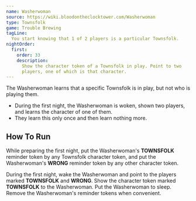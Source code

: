 ```yaml
---
name: Washerwoman
source: https://wiki.bloodontheclocktower.com/Washerwoman
type: Townsfolk
game: Trouble Brewing
tagLine:
  You start knowing that 1 of 2 players is a particular Townsfolk.
nightOrder:
  first:
    order: 33
    description:
      Show the character token of a Townsfolk in play. Point to two
      players, one of which is that character.
---
```


The Washerwoman learns that a specific Townsfolk is in play, but not who
is playing them.

- During the first night, the Washerwoman is woken, shown two players,
  and learns the character of one of them.
- They learn this only once and then learn nothing more.

## How To Run

While preparing the first night, put the Washerwoman's **TOWNSFOLK**
reminder token by any Townsfolk character token, and put the
Washerwoman's **WRONG** reminder token by any other character token.

During the first night, wake the Washerwoman and point to the players
marked **TOWNSFOLK** and **WRONG**. Show the character token marked
**TOWNSFOLK** to the Washerwoman. Put the Washerwoman to sleep. Remove
the Washerwoman's reminder tokens when convenient.
